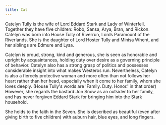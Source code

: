 ```yaml
---
title: Cat
---
```


Catelyn Tully is the wife of Lord Eddard Stark and Lady of Winterfell. Together they have five children: Robb, Sansa, Arya, Bran, and Rickon. Catelyn was born into House Tully of Riverrun, Lords Paramount of the Riverlands. She is the daughter of Lord Hoster Tully and Minisa Whent, and her siblings are Edmure and Lysa.

Catelyn is proud, strong, kind and generous, she is seen as honorable and upright by acquaintances, holding duty over desire as a governing principle of behavior. Catelyn also has a strong grasp of politics and possesses considerable insight into what makes Westeros run. Nevertheless, Catelyn is also a fiercely protective woman and more often than not follows her heart rather than her head, especially when it come to her family, whom she loves deeply. (House Tully's words are 'Family. Duty. Honor.' in that order) However, she regards the bastard Jon Snow as an outsider to her family, and has never forgiven Eddard Stark for bringing him into the Stark household.

She holds to the faith in the Seven. She is described as beautiful (even after giving birth to five children) with auburn hair, blue eyes, and long fingers. 


